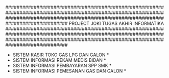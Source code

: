 ##############################################################################################################################################################################################
PROJECT JOKI TUGAS AKHIR INFORMATIKA
##############################################################################################################################################################################################

* SISTEM KASIR TOKO GAS LPG DAN GALON *
* SISTEM INFORMASI REKAM MEDIS BIDAN *
* SISTEM INFORMASI PEMBAYARAN SPP SMK *
* SISTEM INFORMASI PEMESANAN GAS DAN GALON * 
